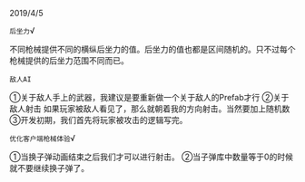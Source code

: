 2019/4/5

`后坐力`√

不同枪械提供不同的横纵后坐力的值。后坐力的值也都是区间随机的。只不过每个枪械提供的后坐力范围不同而已。

`敌人AI`

①关于敌人手上的武器，我建议是要重新做一个关于敌人的Prefab才行
②关于敌人射击 如果玩家被敌人看见了，那么就朝着我的方向射击。当然要加上随机数
③开发初期，我们首先将玩家被攻击的逻辑写完。

`优化客户端枪械体验`√

①当换子弹动画结束之后我们才可以进行射击。
②当子弹库中数量等于0的时候就不要继续换子弹了。
